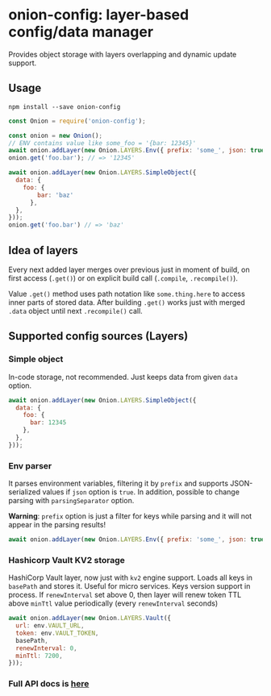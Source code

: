 # onion-config: layer-based config/data manager
Provides object storage with layers overlapping and dynamic update support.

## Usage
```
npm install --save onion-config
```

```javascript
const Onion = require('onion-config');

const onion = new Onion();
// ENV contains value like some_foo = '{bar: 12345}'
await onion.addLayer(new Onion.LAYERS.Env({ prefix: 'some_', json: true, }));
onion.get('foo.bar'); // => '12345'

await onion.addLayer(new Onion.LAYERS.SimpleObject({
  data: {
    foo: {
        bar: 'baz'
      },
  },
}));
onion.get('foo.bar') // => 'baz'

```

## Idea of layers
Every next added layer merges over previous just in moment of build, on first access (`.get()`) or 
on explicit build call (`.compile`, `.recompile()`).

Value `.get()` method uses path notation like `some.thing.here` to access inner parts of stored data. After building
`.get()` works just with merged `.data` object until next `.recompile()` call.

## Supported config sources (Layers)
### Simple object
In-code storage, not recommended. Just keeps data from given `data` option.
```javascript
await onion.addLayer(new Onion.LAYERS.SimpleObject({
  data: {
    foo: {
      bar: 12345
    },
  },
}));
```

### Env parser
It parses environment variables, filtering it by `prefix` and supports JSON-serialized values if `json` option is `true`.
In addition, possible to change parsing with `parsingSeparator` option.

**Warning**: `prefix` option is just a filter for keys while parsing and it will not appear in the parsing results!
```javascript
await onion.addLayer(new Onion.LAYERS.Env({ prefix: 'some_', json: true, }));
```

### Hashicorp Vault KV2 storage
HashiCorp Vault layer, now just with `kv2` engine support.
Loads all keys in `basePath` and stores it. Useful for micro services. Keys version support in process.
If `renewInterval` set above 0, then layer will renew token TTL above `minTtl` value periodically (every `renewInterval`
seconds)

```javascript
await onion.addLayer(new Onion.LAYERS.Vault({
  url: env.VAULT_URL,
  token: env.VAULT_TOKEN,
  basePath,
  renewInterval: 0,
  minTtl: 7200,
}));
```

### Full API docs is [here](https://smbc1.github.io/onion-config/)
